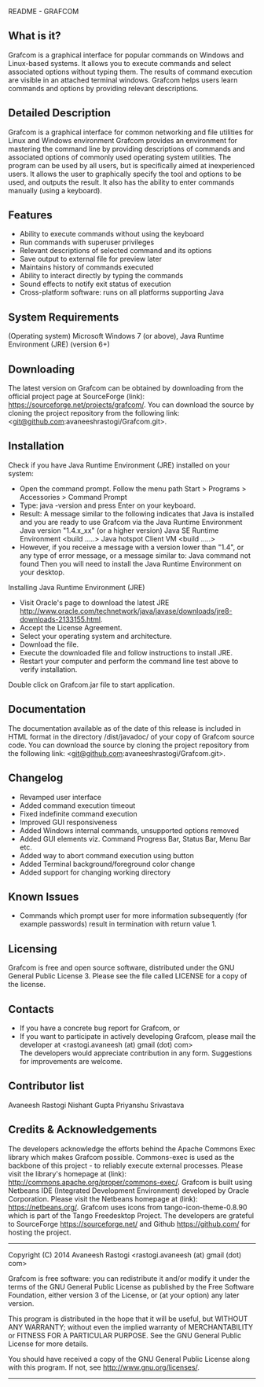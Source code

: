 
README - GRAFCOM


What is it?
-----------
Grafcom is a graphical interface for popular commands on Windows and Linux-based systems.
It allows you to execute commands and select associated options without typing them.
The results of command execution are visible in an attached terminal windows.
Grafcom helps users learn commands and options by providing relevant descriptions.

Detailed Description
--------------------
Grafcom is a graphical interface for common networking and file utilities for Linux and Windows environment
Grafcom provides an environment for mastering the command line by providing descriptions of commands and 
associated options of commonly used operating system utilities.
The program can be used by all users, but is specifically aimed at inexperienced users.
It allows the user to graphically specify the tool and options to be used, and outputs the result.
It also has the ability to enter commands manually (using a keyboard).

Features
--------
* Ability to execute commands without using the keyboard
* Run commands with superuser privileges
* Relevant descriptions of selected command and its options
* Save output to external file for preview later
* Maintains history of commands executed
* Ability to interact directly by typing the commands
* Sound effects to notify exit status of execution
* Cross-platform software: runs on all platforms supporting Java

System Requirements
-------------------
(Operating system) Microsoft Windows 7 (or above), Java Runtime Environment (JRE) (version 6+)

Downloading
-----------
The latest version on Grafcom can be obtained by downloading from the official project page at SourceForge (link): <https://sourceforge.net/projects/grafcom/>. You can download the source by cloning the project repository from the following link: <git@github.com:avaneeshrastogi/Grafcom.git>.

Installation
------------
Check if you have Java Runtime Environment (JRE) installed on your system:
- Open the command prompt. Follow the menu path Start > Programs > Accessories > Command Prompt
- Type: java -version and press Enter on your keyboard.
- Result: A message similar to the following indicates that Java is installed and you are ready to use Grafcom via the Java Runtime Environment
                          Java version "1.4.x_xx" (or a higher version)
                          Java<TM> SE Runtime Environment <build .....>
                          Java hotspot<TM> Client VM <build .....>
- However, if you receive a message with a version lower than "1.4", or any type of error message, or a message similar to:
                          Java command not found
Then you will need to install the Java Runtime Environment on your desktop.

Installing Java Runtime Environment (JRE)
- Visit Oracle's page to download the latest JRE <http://www.oracle.com/technetwork/java/javase/downloads/jre8-downloads-2133155.html>.
- Accept the License Agreement.
- Select your operating system and architecture.
- Download the file.
- Execute the downloaded file and follow instructions to install JRE.
- Restart your computer and perform the command line test above to verify installation.

Double click on Grafcom.jar file to start application.

Documentation
-------------
The documentation available as of the date of this release is included in HTML format in the directory /dist/javadoc/ of your copy of Grafcom source code. You can download the source by cloning the project repository from the following link: <git@github.com:avaneeshrastogi/Grafcom.git>.

Changelog
---------
- Revamped user interface
- Added command execution timeout
- Fixed indefinite command execution
- Improved GUI responsiveness
- Added Windows internal commands, unsupported options removed
- Added GUI elements viz. Command Progress Bar, Status Bar, Menu Bar etc.
- Added way to abort command execution using button
- Added Terminal background/foreground color change
- Added support for changing working directory

Known Issues
------------
- Commands which prompt user for more information subsequently (for example passwords) result in termination with return value 1.

Licensing
---------
Grafcom is free and open source software, distributed under the GNU General Public License 3. Please see the file called LICENSE for a copy of the license.

Contacts
--------
- If you have a concrete bug report for Grafcom, or
- If you want to participate in actively developing Grafcom, please mail the developer at <rastogi.avaneesh (at) gmail (dot) com>       
The developers would appreciate contribution in any form. Suggestions for improvements are welcome.

Contributor list
----------------
Avaneesh Rastogi
Nishant Gupta
Priyanshu Srivastava

Credits & Acknowledgements
--------------------------
The developers acknowledge the efforts behind the Apache Commons Exec library which makes Grafcom possible. Commons-exec is used as the backbone of this project - to reliably execute external processes. Please visit the library's homepage at (link): <http://commons.apache.org/proper/commons-exec/>.
Grafcom is built using Netbeans IDE (Integrated Development Environment) developed by Oracle Corporation. Please visit the Netbeans homepage at (link): <https://netbeans.org/>. 
Grafcom uses icons from tango-icon-theme-0.8.90 which is part of the Tango Freedesktop Project.
The developers are grateful to SourceForge <https://sourceforge.net/> and Github <https://github.com/> for hosting the project.

***********************************************************************
  Copyright (C) 2014 Avaneesh Rastogi <rastogi.avaneesh (at) gmail (dot) com>
 
  Grafcom is free software: you can redistribute it and/or modify
  it under the terms of the GNU General Public License as published by
  the Free Software Foundation, either version 3 of the License, or
  (at your option) any later version.
 
  This program is distributed in the hope that it will be useful,
  but WITHOUT ANY WARRANTY; without even the implied warranty of
  MERCHANTABILITY or FITNESS FOR A PARTICULAR PURPOSE.  See the
  GNU General Public License for more details.
 
  You should have received a copy of the GNU General Public License
  along with this program.  If not, see <http://www.gnu.org/licenses/>.
 
************************************************************************
